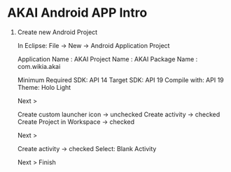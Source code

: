 # AKAI Android APP Intro

1. Create new Android Project

   In Eclipse: File -> New -> Android Application Project

   Application Name : AKAI
   Project Name : AKAI
   Package Name : com.wikia.akai

   Minimum Required SDK: API 14
   Target SDK: API 19
   Compile with: API 19
   Theme: Holo Light

   Next >

   Create custom launcher icon -> unchecked
   Create activity -> checked
   Create Project in Workspace -> checked

   Next >

   Create activity -> checked
   Select: Blank Activity

   Next >
   Finish
